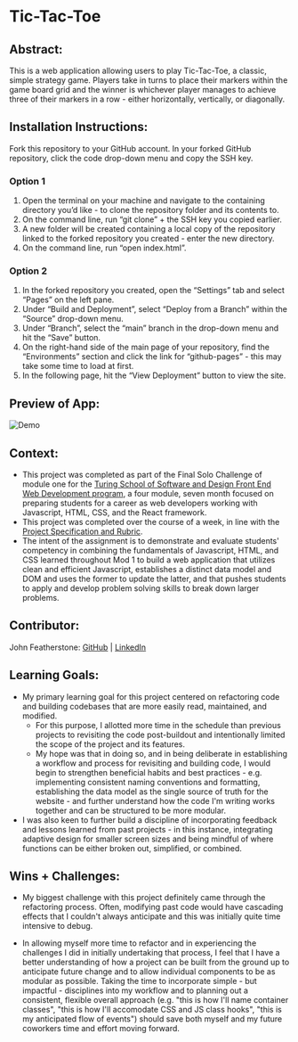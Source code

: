 # Tic-Tac-Toe
## Abstract:
This is a web application allowing users to play Tic-Tac-Toe, a classic, simple strategy game. Players take in turns to place their markers within the game board grid and the winner is whichever player manages to achieve three of their markers in a row - either horizontally, vertically, or diagonally.

## Installation Instructions:
Fork this repository to your GitHub account.
In your forked GitHub repository, click the code drop-down menu and copy the SSH key.
### Option 1
1. Open the terminal on your machine and navigate to the containing directory you’d like - to clone the repository folder and its contents to.
1. On the command line, run “git clone” + the SSH key you copied earlier.
1. A new folder will be created containing a local copy of the repository linked to the forked repository you created - enter the new directory.
1. On the command line, run “open index.html”.
### Option 2
1. In the forked repository you created, open the “Settings” tab and select “Pages” on the left pane.
1. Under “Build and Deployment”, select “Deploy from a Branch” within the “Source” drop-down menu.
1. Under “Branch”, select the “main” branch in the drop-down menu and hit the “Save” button.
1. On the right-hand side of the main page of your repository, find the “Environments” section and click the link for “github-pages” - this may take some time to load at first.
1. In the following page, hit the “View Deployment” button to view the site.

## Preview of App:
![Demo]([https://gyazo.com/2349dca8c1c7b61b57545e6f7c0d2c6e](https://i.gyazo.com/2349dca8c1c7b61b57545e6f7c0d2c6e.gif))

## Context:
- This project was completed as part of the Final Solo Challenge of module one for the [Turing School of Software and Design Front End Web Development program](https://frontend.turing.edu/), a four module, seven month focused on preparing students for a career as web developers working with Javascript, HTML, CSS, and the React framework.
- This project was completed over the course of a week, in line with the [Project Specification and Rubric](https://frontend.turing.edu/projects/module-1/tic-tac-toe-solo-v2.html).
- The intent of the assignment is to demonstrate and evaluate students' competency in combining the fundamentals of Javascript, HTML, and CSS learned throughout Mod 1 to build a web application that utilizes clean and efficient Javascript, establishes a distinct data model and DOM and uses the former to update the latter, and that pushes students to apply and develop problem solving skills to break down larger problems.

## Contributor:
John Featherstone: [GitHub](https://github.com/JWFeatherstone) | [LinkedIn](https://www.linkedin.com/in/john-featherstone-52b5bb113/)

## Learning Goals:
- My primary learning goal for this project centered on refactoring code and building codebases that are more easily read, maintained, and modified.
    - For this purpose, I allotted more time in the schedule than previous projects to revisiting the code post-buildout and intentionally limited the scope of the project and its features.
    - My hope was that in doing so, and in being deliberate in establishing a workflow and process for revisiting and building code, I would begin to strengthen beneficial habits and best practices - e.g. implementing consistent naming conventions and formatting, establishing the data model as the single source of truth for the website - and further understand how the code I'm writing works together and can be structured to be more modular.
- I was also keen to further build a discipline of incorporating feedback and lessons learned from past projects - in this instance, integrating adaptive design for smaller screen sizes and being mindful of where functions can be either broken out, simplified, or combined.

## Wins + Challenges:
- My biggest challenge with this project definitely came through the refactoring process. Often, modifying past code would have cascading effects that I couldn't always anticipate and this was initially quite time intensive to debug. 

- In allowing myself more time to refactor and in experiencing the challenges I did in initially undertaking that process, I feel that I have a better understanding of how a project can be built from the ground up to anticipate future change and to allow individual components to be as modular as possible. Taking the time to incorporate simple - but impactful - disciplines into my workflow and to planning out a consistent, flexible overall approach (e.g. "this is how I'll name container classes", "this is how I'll accomodate CSS and JS class hooks", "this is my anticipated flow of events") should save both myself and my future coworkers time and effort moving forward.
